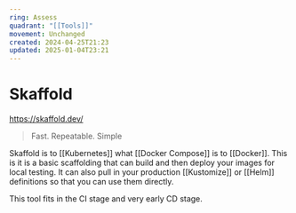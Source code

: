 ```yaml
---
ring: Assess
quadrant: "[[Tools]]"
movement: Unchanged
created: 2024-04-25T21:23
updated: 2025-01-04T23:21
---
```

# Skaffold

https://skaffold.dev/

> Fast. Repeatable. Simple

Skaffold is to [[Kubernetes]] what [[Docker Compose]] is to [[Docker]].  This is it is a basic scaffolding that can build and then deploy your images for local testing.  It can also pull in your production [[Kustomize]] or [[Helm]] definitions so that you can use them directly.

This tool fits in the CI stage and very early CD stage.  